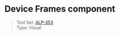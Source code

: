 # Device Frames component
> Test Set: [ALP-353](https://everfi.atlassian.net/browse/ALP-353)   
Type: Visual  

<!-- include: cypress/integration/deviceFrames.js -->
<!-- /include: cypress/integration/deviceFrames.js -->